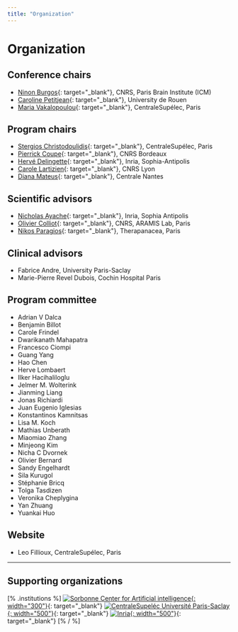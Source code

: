 ```yaml
---
title: "Organization"
---
```


# Organization

## Conference chairs

* [Ninon Burgos](https://ninonburgos.com/){: target="_blank"}, CNRS, Paris Brain Institute (ICM)
* [Caroline Petitjean](https://pagesperso.litislab.fr/cpetitjean/){: target="_blank"}, University de Rouen
* [Maria Vakalopoulou](https://mariavak.github.io/){: target="_blank"}, CentraleSupélec, Paris

## Program chairs

* [Stergios Christodoulidis](https://stergioc.github.io/){: target="_blank"}, CentraleSupélec, Paris
* [Pierrick Coupe](https://sites.google.com/site/pierrickcoupe/){: target="_blank"}, CNRS Bordeaux
* [Hervé Delingette](https://www-sop.inria.fr/members/Herve.Delingette/){: target="_blank"}, Inria, Sophia-Antipolis
* [Carole Lartizien](https://scholar.google.fr/citations?user=na6f2dQAAAAJ&hl=fr){: target="_blank"}, CNRS Lyon
* [Diana Mateus](https://scholar.google.com/citations?user=kr_GYOsAAAAJ&hl=fr){: target="_blank"}, Centrale Nantes

## Scientific advisors

* [Nicholas Ayache](https://www-sop.inria.fr/members/Nicholas.Ayache/){: target="_blank"}, Inria, Sophia Antipolis
* [Olivier Colliot](https://scholar.google.ca/citations?user=uOsWxtMAAAAJ&hl=fr){: target="_blank"}, CNRS, ARAMIS Lab, Paris
* [Nikos Paragios](https://scholar.google.fr/citations?user=7edhlaQAAAAJ&hl=fr){: target="_blank"}, Therapanacea, Paris

## Clinical advisors

* Fabrice Andre, University Paris-Saclay
* Marie-Pierre Revel Dubois, Cochin Hospital Paris

## Program committee

* Adrian V Dalca
* Benjamin Billot
* Carole Frindel
* Dwarikanath Mahapatra
* Francesco Ciompi
* Guang Yang
* Hao Chen
* Herve Lombaert
* Ilker Hacihaliloglu
* Jelmer M. Wolterink
* Jianming Liang
* Jonas Richiardi
* Juan Eugenio Iglesias
* Konstantinos Kamnitsas
* Lisa M. Koch
* Mathias Unberath
* Miaomiao Zhang
* Minjeong Kim
* Nicha C Dvornek
* Olivier Bernard
* Sandy Engelhardt
* Sila Kurugol
* Stéphanie Bricq
* Tolga Tasdizen
* Veronika Cheplygina
* Yan Zhuang
* Yuankai Huo

## Website

* Leo Fillioux, CentraleSupélec, Paris

---
## Supporting organizations
[% .institutions %]
[![Sorbonne Center for Artificial intelligence](/assets/logos/scai.svg){: width="300"}](https://scai.sorbonne-universite.fr){: target="_blank"}
[![CentraleSupeléc Université Paris-Saclay](/assets/logos/centrale.png){: width="500"}](https://www.centralesupelec.fr/){: target="_blank"}
[![Inria](/assets/logos/inria.png){: width="500"}](https://www.inria.fr/en){: target="_blank"}
[% / %]

